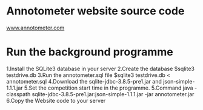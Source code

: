 # Annotometer website source code
www.annotometer.com
# Run the background programme
  1.Install the SQLite3 database in your server
  2.Create the database 
    $sqlite3 testdrive.db
  3.Run the annotometer.sql file
    $sqlite3 testdrive.db < annotometer.sql 
  4.Download the sqlite-jdbc-3.8.5-pre1.jar and json-simple-1.1.1.jar
  5.Set the competition start time in the programme.
  5.Command
    java -classpath sqlite-jdbc-3.8.5-pre1.jar:json-simple-1.1.1.jar -jar annotometer.jar 
  6.Copy the Website code to your server



